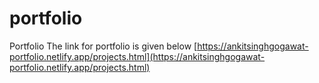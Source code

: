 # portfolio
Portfolio
The link for portfolio is given below
[https://ankitsinghgogawat-portfolio.netlify.app/projects.html](https://ankitsinghgogawat-portfolio.netlify.app/projects.html)
